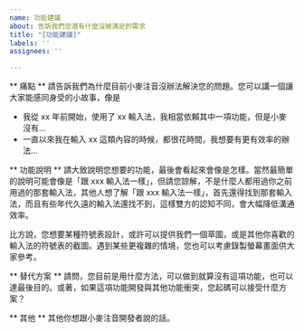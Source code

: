 ```yaml
---
name: 功能建議
about: 告訴我們您還有什麼沒被滿足的需求
title: "[功能建議]"
labels: ''
assignees: ''

---
```


** 痛點 **
請告訴我們為什麼目前小麥注音沒辦法解決您的問題。您可以講一個讓大家能感同身受的小故事，像是

- 我從 xx 年前開始，使用了 xx 輸入法，我相當依賴其中一項功能，但是小麥沒有...
- 一直以來我在輸入 xx 這類內容的時候，都很花時間，我想要有更有效率的辦法…

** 功能說明 **
請大致說明您想要的功能，最後會看起來會像是怎樣。當然最簡單的說明可能會像是「跟 xxx 輸入法一樣」，但請您諒解，不是什麼人都用過你之前用過的那套輸入法，其他人想了解「跟 xxx 輸入法一樣」，首先還得找到那套輸入法，而且有些年代久遠的輸入法還找不到，這樣雙方的認知不同，會大幅降低溝通效率。

比方說，您想要某種符號表設計，或許可以提供我們一個草圖，或是其他你喜歡的輸入法的符號表的截圖。遇到某些更複雜的情境，您也可以考慮錄製螢幕畫面供大家參考。

** 替代方案 **
請問，您目前是用什麼方法，可以做到就算沒有這項功能，也可以達最後目的。或著，如果這項功能開發與其他功能衝突，您起碼可以接受什麼方案？

** 其他 **
其他你想跟小麥注音開發者說的話。
